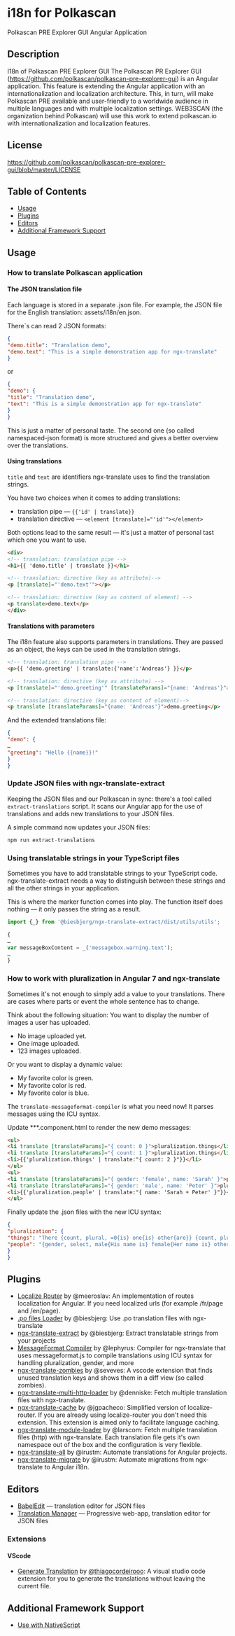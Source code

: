 # i18n for Polkascan
Polkascan PRE Explorer GUI Angular Application

## Description
I18n of Polkascan PRE Explorer GUI
The Polkascan PR Explorer GUI (https://github.com/polkascan/polkascan-pre-explorer-gui) is an Angular application. This feature is extending the Angular application with an internationalization and localization architecture. This, in turn, will make Polkascan PRE available and user-friendly to a worldwide audience in multiple languages and with multiple localization settings. WEB3SCAN (the organization behind Polkascan) will use this work to extend polkascan.io with internationalization and localization features.

## License
https://github.com/polkascan/polkascan-pre-explorer-gui/blob/master/LICENSE

## Table of Contents
* [Usage](#usage)
* [Plugins](#plugins)
* [Editors](#editors)
* [Additional Framework Support](#additional-framework-support)

## Usage

### How to translate Polkascan application

#### The JSON translation file
Each language is stored in a separate .json file. For example, the JSON file for the English translation: assets/i18n/en.json.

There`s can read 2 JSON formats:
```json
{
"demo.title": "Translation demo",
"demo.text": "This is a simple demonstration app for ngx-translate"
}
```

or

```json
{
"demo": {
"title": "Translation demo",
"text": "This is a simple demonstration app for ngx-translate"
}
}
```
This is just a matter of personal taste. The second one (so called namespaced-json format) is more structured and gives a better overview over the translations.


#### Using translations
`title` and `text` are identifiers ngx-translate uses to find the translation strings. 

You have two choices when it comes to adding translations:

- translation pipe — `{{'id' | translate}}`
- translation directive — `<element [translate]="'id'"></element>`

Both options lead to the same result — it's just a matter of personal tast which one you want to use.

```html
<div>
<!-- translation: translation pipe -->
<h1>{{ 'demo.title' | translate }}</h1>

<!-- translation: directive (key as attribute)-->
<p [translate]="'demo.text'"></p>

<!-- translation: directive (key as content of element) -->
<p translate>demo.text</p>
</div>
```

#### Translations with parameters

The i18n feature also supports parameters in translations. They are passed as an object, the keys can be used in the translation strings.

```html
<!-- translation: translation pipe -->
<p>{{ 'demo.greeting' | translate:{'name':'Andreas'} }}</p>

<!-- translation: directive (key as attribute) -->
<p [translate]="'demo.greeting'" [translateParams]="{name: 'Andreas'}"></p>

<!-- translation: directive (key as content of element)-->
<p translate [translateParams]="{name: 'Andreas'}">demo.greeting</p>
```

And the extended translations file:

```json
{
"demo": {
…
"greeting": "Hello {{name}}!"
}
}
```

### Update JSON files with ngx-translate-extract
Keeping the JSON files and our Polkascan in sync: there's a tool called `extract-translations` script. It scans our Angular app for the use of translations and adds new translations to your JSON files. 

A simple command now updates your JSON files:

```ts
npm run extract-translations
```

### Using translatable strings in your TypeScript files

Sometimes you have to add translatable strings to your TypeScript code. ngx-translate-extract needs a way to distinguish between these strings and all the other strings in your application.

This is where the marker function comes into play. The function itself does nothing — it only passes the string as a result.

```ts
import {_} from '@biesbjerg/ngx-translate-extract/dist/utils/utils';

{
…
var messageBoxContent = _('messagebox.warning.text');
…
}
```

### How to work with pluralization in Angular 7 and ngx-translate

Sometimes it's not enough to simply add a value to your translations. There are cases where parts or event the whole sentence has to change.

Think about the following situation: You want to display the number of images a user has uploaded.

- No image uploaded yet.
- One image uploaded.
- 123 images uploaded.

Or you want to display a dynamic value:

- My favorite color is green.
- My favorite color is red.
- My favorite color is blue.

The `translate-messageformat-compiler` is what you need now! It parses messages using the ICU syntax.

Update ***.component.html to render the new demo messages:

```html
<ul>
<li translate [translateParams]="{ count: 0 }">pluralization.things</li>
<li translate [translateParams]="{ count: 1 }">pluralization.things</li>
<li>{{'pluralization.things' | translate:"{ count: 2 }"}}</li>
</ul>
<ul>
<li translate [translateParams]="{ gender: 'female', name: 'Sarah' }">pluralization.people</li>
<li translate [translateParams]="{ gender: 'male', name: 'Peter' }">pluralization.people</li>
<li>{{'pluralization.people' | translate:"{ name: 'Sarah + Peter' }"}}</li>
</ul>
```
Finally update the .json files with the new ICU syntax:

```json
{
"pluralization": {
"things": "There {count, plural, =0{is} one{is} other{are}} {count, plural, =0{} one{a} other{several}} {count, plural, =0{nothing} one{thing} other{things}}",
"people": "{gender, select, male{His name is} female{Her name is} other{Their names are }} {name}"
}
}
```

## Plugins
- [Localize Router](https://github.com/Greentube/localize-router) by @meeroslav: An implementation of routes localization for Angular. If you need localized urls (for example /fr/page and /en/page).
- [.po files Loader](https://github.com/biesbjerg/ngx-translate-po-http-loader) by @biesbjerg: Use .po translation files with ngx-translate
- [ngx-translate-extract](https://github.com/biesbjerg/ngx-translate-extract) by @biesbjerg: Extract translatable strings from your projects
- [MessageFormat Compiler](https://github.com/lephyrus/ngx-translate-messageformat-compiler) by @lephyrus: Compiler for ngx-translate that uses messageformat.js to compile translations using ICU syntax for handling pluralization, gender, and more
- [ngx-translate-zombies](https://marketplace.visualstudio.com/items?itemName=seveseves.ngx-translate-zombies) by @seveves: A vscode extension that finds unused translation keys and shows them in a diff view (so called zombies).
- [ngx-translate-multi-http-loader](https://github.com/denniske/ngx-translate-multi-http-loader) by @denniske: Fetch multiple translation files with ngx-translate.
- [ngx-translate-cache](https://github.com/jgpacheco/ngx-translate-cache) by @jgpacheco: Simplified version of localize-router. If you are already using localize-router you don't need this extension. This extension is aimed only to facilitate language caching.
- [ngx-translate-module-loader](https://github.com/larscom/ngx-translate-module-loader) by @larscom: Fetch multiple translation files (http) with ngx-translate. Each translation file gets it's own namespace out of the box and the configuration is very flexible.
- [ngx-translate-all](https://github.com/irustm/ngx-translate-all) by @irustm: Automate translations for Angular projects.
- [ngx-translate-migrate](https://github.com/irustm/ngx-translate-migrate) by @irustm: Automate migrations from ngx-translate to Angular i18n.

## Editors
- [BabelEdit](https://www.codeandweb.com/babeledit) — translation editor for JSON files
- [Translation Manager](https://translation-manager-86c3d.firebaseapp.com/) — Progressive web-app, translation editor for JSON files

### Extensions

#### VScode
- [Generate Translation](https://marketplace.visualstudio.com/items?itemName=thiagocordeirooo.generate-translation) by [@thiagocordeirooo](https://github.com/thiagocordeirooo): A visual studio code extension for you to generate the translations without leaving the current file.


## Additional Framework Support

* [Use with NativeScript](https://github.com/NathanWalker/nativescript-ng2-translate/issues/5#issuecomment-257606661)
